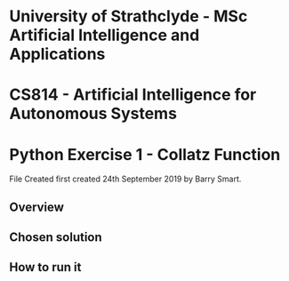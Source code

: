 # University of Strathclyde -  MSc Artificial Intelligence and Applications
# CS814 - Artificial Intelligence for Autonomous Systems
# Python Exercise 1 - Collatz Function
File Created first created 24th September 2019 by Barry Smart.

## Overview

## Chosen solution

## How to run it

